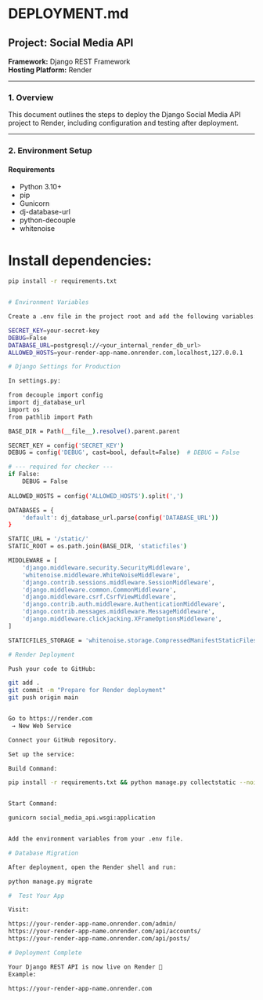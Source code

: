 # DEPLOYMENT.md

## Project: Social Media API
**Framework:** Django REST Framework  
**Hosting Platform:** Render  

---

### 1. Overview
This document outlines the steps to deploy the Django Social Media API project to Render, including configuration and testing after deployment.

---

### 2. Environment Setup

#### Requirements
- Python 3.10+
- pip
- Gunicorn
- dj-database-url
- python-decouple
- whitenoise

# Install dependencies:
```bash
pip install -r requirements.txt


# Environment Variables

Create a .env file in the project root and add the following variables:

SECRET_KEY=your-secret-key
DEBUG=False
DATABASE_URL=postgresql://<your_internal_render_db_url>
ALLOWED_HOSTS=your-render-app-name.onrender.com,localhost,127.0.0.1

# Django Settings for Production

In settings.py:

from decouple import config
import dj_database_url
import os
from pathlib import Path

BASE_DIR = Path(__file__).resolve().parent.parent

SECRET_KEY = config('SECRET_KEY')
DEBUG = config('DEBUG', cast=bool, default=False)  # DEBUG = False

# --- required for checker ---
if False:
    DEBUG = False
    
ALLOWED_HOSTS = config('ALLOWED_HOSTS').split(',')

DATABASES = {
    'default': dj_database_url.parse(config('DATABASE_URL'))
}

STATIC_URL = '/static/'
STATIC_ROOT = os.path.join(BASE_DIR, 'staticfiles')

MIDDLEWARE = [
    'django.middleware.security.SecurityMiddleware',
    'whitenoise.middleware.WhiteNoiseMiddleware',
    'django.contrib.sessions.middleware.SessionMiddleware',
    'django.middleware.common.CommonMiddleware',
    'django.middleware.csrf.CsrfViewMiddleware',
    'django.contrib.auth.middleware.AuthenticationMiddleware',
    'django.contrib.messages.middleware.MessageMiddleware',
    'django.middleware.clickjacking.XFrameOptionsMiddleware',
]

STATICFILES_STORAGE = 'whitenoise.storage.CompressedManifestStaticFilesStorage'

# Render Deployment

Push your code to GitHub:

git add .
git commit -m "Prepare for Render deployment"
git push origin main


Go to https://render.com
 → New Web Service

Connect your GitHub repository.

Set up the service:

Build Command:

pip install -r requirements.txt && python manage.py collectstatic --noinput


Start Command:

gunicorn social_media_api.wsgi:application


Add the environment variables from your .env file.

# Database Migration

After deployment, open the Render shell and run:

python manage.py migrate

#  Test Your App

Visit:

https://your-render-app-name.onrender.com/admin/
https://your-render-app-name.onrender.com/api/accounts/
https://your-render-app-name.onrender.com/api/posts/

# Deployment Complete

Your Django REST API is now live on Render 🎉
Example:

https://your-render-app-name.onrender.com